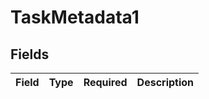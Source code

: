 # TaskMetadata1


## Fields

| Field       | Type        | Required    | Description |
| ----------- | ----------- | ----------- | ----------- |